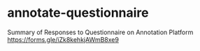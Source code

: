 # annotate-questionnaire
Summary of Responses to Questionnaire on Annotation Platform https://forms.gle/iZk8kehkjAWmB8xe9 
